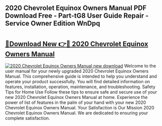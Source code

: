 ## 2020 Chevrolet Equinox Owners Manual PDF Download Free - Part-tG8 User Guide Repair - Service Owner Edition WnDpq

# <h2><a href="http://bc38992.oget.top/?id=2020+Chevrolet+Equinox+Owners+Manual">🔗Download New 👉🔴 2020 Chevrolet Equinox Owners Manual</a></h2>

[![2020 Chevrolet Equinox Owners Manual new download](https://i.imgur.com/5g1atiW.png)](http://bc38992.oget.top/?id=2020+Chevrolet+Equinox+Owners+Manual)
Welcome to the user manual for your newly upgraded 2020 Chevrolet Equinox Owners Manual. This comprehensive guide is intended to help you understand and operate your product successfully. You will find detailed information on features, installation, operation, maintenance, and troubleshooting. Safety Tips for Home Use Follow these tips to ensure safe and secure use of your new 2020 Chevrolet Equinox Owners Manual at home. Experience the power of list of features in the palm of your hand with your new 2020 Chevrolet Equinox Owners Manual. Your Satisfaction is Our Mission 2020 Chevrolet Equinox Owners Manual. We are dedicated to ensuring your complete satisfaction.
